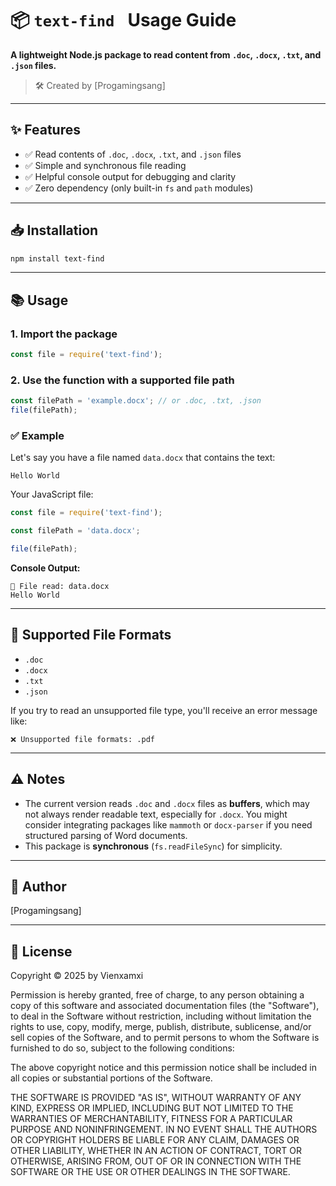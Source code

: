 # 📦 `text-find ` Usage Guide

**A lightweight Node.js package to read content from `.doc`, `.docx`, `.txt`, and `.json` files.**

> 🛠️ Created by \[Progamingsang]

---

## ✨ Features

* ✅ Read contents of `.doc`, `.docx`, `.txt`, and `.json` files
* ✅ Simple and synchronous file reading
* ✅ Helpful console output for debugging and clarity
* ✅ Zero dependency (only built-in `fs` and `path` modules)

---

## 📥 Installation

```bash
npm install text-find
```

---

## 📚 Usage

### 1. Import the package

```js
const file = require('text-find');
```

### 2. Use the function with a supported file path

```js
const filePath = 'example.docx'; // or .doc, .txt, .json
file(filePath);
```

### ✅ Example

Let's say you have a file named `data.docx` that contains the text:

```
Hello World
```

Your JavaScript file:

```js
const file = require('text-find');

const filePath = 'data.docx';

file(filePath);
```

**Console Output:**

```
📄 File read: data.docx
Hello World
```

---

## 📝 Supported File Formats

* `.doc`
* `.docx`
* `.txt`
* `.json`

If you try to read an unsupported file type, you'll receive an error message like:

```
❌ Unsupported file formats: .pdf
```

---

## ⚠️ Notes

* The current version reads `.doc` and `.docx` files as **buffers**, which may not always render readable text, especially for `.docx`. You might consider integrating packages like `mammoth` or `docx-parser` if you need structured parsing of Word documents.
* This package is **synchronous** (`fs.readFileSync`) for simplicity.

---


## 👤 Author

\[Progamingsang]

---

## 📄 License

Copyright © 2025 by Vienxamxi

Permission is hereby granted, free of charge, to any person obtaining a copy of this software and associated documentation files (the "Software"), to deal in the Software without restriction, including without limitation the rights to use, copy, modify, merge, publish, distribute, sublicense, and/or sell copies of the Software, and to permit persons to whom the Software is furnished to do so, subject to the following conditions:

The above copyright notice and this permission notice shall be included in all copies or substantial portions of the Software.

THE SOFTWARE IS PROVIDED "AS IS", WITHOUT WARRANTY OF ANY KIND, EXPRESS OR IMPLIED, INCLUDING BUT NOT LIMITED TO THE WARRANTIES OF MERCHANTABILITY, FITNESS FOR A PARTICULAR PURPOSE AND NONINFRINGEMENT. IN NO EVENT SHALL THE AUTHORS OR COPYRIGHT HOLDERS BE LIABLE FOR ANY CLAIM, DAMAGES OR OTHER LIABILITY, WHETHER IN AN ACTION OF CONTRACT, TORT OR OTHERWISE, ARISING FROM, OUT OF OR IN CONNECTION WITH THE SOFTWARE OR THE USE OR OTHER DEALINGS IN THE SOFTWARE.
